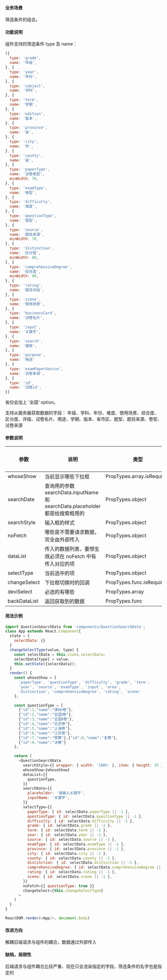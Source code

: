 #### 业务场景
筛选条件的组合。

#### 功能说明
组件支持的筛选条件 type 及 name：
```js
[{
  type: 'grade',
  name: '年级',
}, {
  type: 'year',
  name: '年份',
}, {
  type: 'subject',
  name: '学科',
}, {
  type: 'term',
  name: '学期',
}, {
  type: 'edition',
  name: '版本',
}, {
  type: 'province',
  name: '省',
}, {
  type: 'city',
  name: '市',
}, {
  type: 'county',
  name: '县',
}, {
  type: 'paperType',
  name: '试卷类型',
  minWidth: 78,
}, {
  type: 'examType',
  name: '卷型',
}, {
  type: 'difficulty',
  name: '难度',
}, {
  type: 'questionType',
  name: '题型',
}, {
  type: 'source',
  name: '题目来源',
  minWidth: 78,
}, {
  type: 'distinction',
  name: '区分度',
  minWidth: 60,
}, {
  type: 'comprehensiveDegree',
  name: '综合度',
  minWidth: 68,
}, {
  type: 'rating',
  name: '题目评级',
}, {
  type: 'scene',
  name: '使用场景',
}, {
  type: 'businessCard',
  name: '试卷名片',
}, {
  type: 'input',
  name: '关键字',
}, {
  type: 'search',
  name: '搜索',
}, {
  type: 'purpose',
  name: '用途'
}, {
  type: 'examPaperSource',
  name: '试卷来源',
}, {
  type: 'id',
  name: '试卷id',
}]
```
省份会加上 '全国' option。

支持从服务器获取数据的字段：
  年级、学科、年份、难度、使用场景、综合度、区分度、评级、试卷名片、用途、学期、版本、省市区、题型、题目来源、卷型、试卷来源

#### 参数说明
参数 | 说明 | 类型 | 默认值
--- | --- | --- | ---
whoseShow | 当前显示哪些下拉框 | PropTypes.array.isRequired | -
searchDate | 查询用的参数  searchData.inputName 和 searchData.placeholder 都是给搜索框用的 | PropTypes.object | -
searchStyle | 输入框的样式 | PropTypes.object | -
noFetch | 哪些是不需要请求数据，完全由外部传入 | PropTypes.object | -
dataList | 传入的数据列表，要想生效必须在 noFetch 中有传入对应的项 | PropTypes.object | -
selectType | 当前选中的项 | PropTypes.object | -
changeSelect | 下拉框切换时的回调 | PropTypes.func.isRequired | -
deviSelect | 必选的有哪些 | PropTypes.array | -
backDataList | 返回获取到的数据 | PropTypes.func | -

#### 用法示例
```javascript
import QuestionSearchData from 'components/QuestionSearchData';
class App extends React.Component{
  state = {
    selectData: {}
  }
  changeSelectType(value, type) {
    const selectData = this.state.selectData;
    selectData[type] = value;
    this.setState({selectData});
  }
  render() {
    const whoseShow = [
      'paperType', 'questionType', 'difficulty', 'grade', 'term',
      'year', 'source', 'examType', 'input', 'area',
      'distinction', 'comprehensiveDegree', 'rating', 'scene'
    ];

    const questionType = [
      {"id":1,"name":"课标Ⅰ卷"},
      {"id":2,"name":"全国Ⅰ卷"},
      {"id":3,"name":"全国Ⅱ卷"},
      {"id":4,"name":"北京卷"},
      {"id":5,"name":"上海卷"},
      {"id":6,"name":"江苏卷"},
      {"id":7,"name":"预赛"},{"id":8,"name":"复赛"},
      {"id":9,"name":"决赛"}
    ];

    return (
      <QuestionSearchData
        searchStyle={{ wrapper: { width: '100%' }, item: { height: 35 } }}
        whoseShow={whoseShow}
        dataList={{
          questionType,
        }}
        searchDate={{
          placeholder: '请输入关键字',
          inputName: '关键字',
        }}
        selectType={{
          paperType: { id: selectData.paperType || -1 },
          questionType: { id: selectData.questionType || -1 },
          difficulty: { id: selectData.difficulty || -1 },
          grade: { id: selectData.grade || -1 },
          term: { id: selectData.term || -1 },
          year: { id: selectData.year || -1 },
          source: { id: selectData.source || -1 },
          examType: { id: selectData.examType || -1 },
          province: { id: selectData.province || -1 },
          city: { id: selectData.city || -1 },
          county: { id: selectData.county || -1 },
          distinction: { id: selectData.distinction || -1 },
          comprehensiveDegree: { id: selectData.comprehensiveDegree || -1 },
          rating: { id: selectData.rating || -1 },
          scene: { id: selectData.scene || -1 },
        }}
        noFetch={{ questionType: true }}
        changeSelect={this.changeSelectType}
      >
    )
  }
}

ReactDOM.render(<App/>, document.body)
```

#### 改进方向
解耦后端请求与组件的耦合，数据通过外部传入

#### 缺陷，局限性
后端请求与组件耦合比较严重、现在只会渲染指定的字段，筛选条件的名字也是指定的
